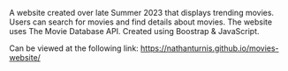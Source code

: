 A website created over late Summer 2023 that displays trending movies. Users can search for movies and find details about movies. 
The website uses The Movie Database API. Created using Boostrap & JavaScript.

Can be viewed at the following link: https://nathanturnis.github.io/movies-website/
